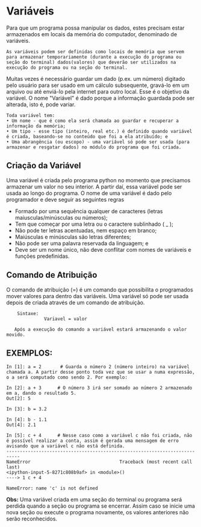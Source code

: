 # Variáveis

Para que um programa possa manipular os dados, estes precisam estar armazenados em locais da memória do computador, denominado de variáveis.
``` 
As variáveis podem ser definidas como locais de memória que servem para armazenar temporariamente (durante a execução do programa ou seção do terminal) dados(valores) que deverão ser utilizados na execução do programa ou na seção do terminal.
```
Muitas vezes é necessário guardar um dado (p.ex. um número) digitado pelo usuário para ser usado em um cálculo subsequente, gravá-lo em um arquivo ou até enviá-lo pela internet para outro local. Esse
é o objetivo da variável. O nome "Variável" é dado porque a informação guardada pode ser alterada, isto é, pode variar.
```
Toda variável tem:
• Um nome - que é como ela será chamada ao guardar e recuperar a informação da memória;
• Um tipo - esse tipo (inteiro, real etc.) é definido quando variável é criada, baseando-se no conteúdo que foi a ela atribuído; e
• Uma abrangência (ou escopo) - uma variável só pode ser usada (para armazenar e resgatar dados) no módulo do programa que foi criada.
```
## Criação da Variável
Uma variável é criada pelo programa python no momento que precisamos armazenar um valor no seu interior. A partir daí, essa variável pode ser usada ao longo do programa.
O nome de uma variável é dado pelo programador e deve seguir as seguintes regras
+ Formado por uma sequência qualquer de caracteres (letras maiusculas/minúsculas ou números);
+ Tem que começar por uma letra ou o caractere sublinhado ( _ );
+ Não pode ter letras acentuadas, nem espaço em branco;
+ Maiúsculas e minúsculas são letras diferentes;
+ Não pode ser uma palavra reservada da linguagem; e
+ Deve ser um nome único, não deve conflitar com nomes de variáveis e funções predefinidas.

## Comando de Atribuição
O comando de atribuição (=) é um comando que possibilita o programados mover valores para dentro das variáveis. Uma variável só pode ser usada depois de criada através de um comando de
atribuição. 
```
    Sintaxe:
              Variavel = valor
              
   Após a execução do comando a variável estará armazenando o valor movido.
```
## EXEMPLOS:
```
In [1]: a = 2       # Guarda o número 2 (número inteiro) na variável chamada a. A partir desse ponto toda vez que se usar a numa expressão, o a será computado como sendo 2. Por exemplo:

In [2]: a + 3      # O número 3 irá ser somado ao número 2 armazenado em a, dando o resultado 5.
Out[2]: 5

In [3]: b = 3.2

In [4]: b - 1.1
Out[4]: 2.1

In [5]: c + 4      # Nesse caso como a variável c não foi criada, não é possível realizar a conta, assim é gerada uma mensagem de erro  avisando que a variável c não está definida. 
---------------------------------------------------------------------------
NameError                                 Traceback (most recent call last)
<ipython-input-5-8271c808b9af> in <module>()
----> 1 c + 4

NameError: name 'c' is not defined
```
**Obs:** Uma variável criada em uma seção do terminal ou programa será perdida quando a seção ou programa se encerrar. 
Assim caso se inicie uma nova seção ou execute o programa novamente, os valores anteriores não serão reconhecidos.
